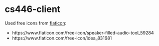 # cs446-client

Used free icons from [flaticon](https://www.flaticon.com):
<ul>
  <li>https://www.flaticon.com/free-icon/speaker-filled-audio-tool_59284</li>
  <li>https://www.flaticon.com/free-icon/idea_831681</li>
</ul>
